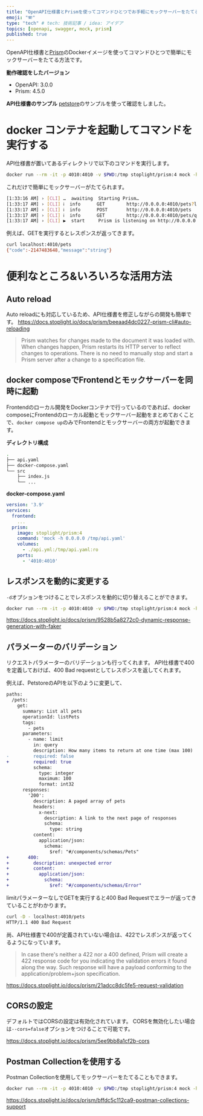 ```yaml
---
title: "OpenAPI仕様書とPrismを使ってコマンドひとつでお手軽にモックサーバーをたてる"
emoji: "🪗"
type: "tech" # tech: 技術記事 / idea: アイデア
topics: [openapi, swagger, mock, prism]
published: true
---
```


OpenAPI仕様書と[Prism](https://docs.stoplight.io/docs/prism/674b27b261c3c-overview)のDockerイメージを使ってコマンドひとつで簡単にモックサーバーをたてる方法です。

**動作確認をしたバージョン**
- OpenAPI: 3.0.0
- Prism: 4.5.0

**API仕様書のサンプル**
[petstore](https://github.com/OAI/OpenAPI-Specification/blob/main/examples/v3.0/petstore.yaml)のサンプルを使って確認をしました。


# docker コンテナを起動してコマンドを実行する
API仕様書が置いてあるディレクトリで以下のコマンドを実行します。
```bash
docker run --rm -it -p 4010:4010 -v $PWD:/tmp stoplight/prism:4 mock -h 0.0.0.0 /tmp/api.yml
```

これだけで簡単にモックサーバーがたてられます。
```bash
[1:33:16 AM] › [CLI] …  awaiting  Starting Prism…
[1:33:17 AM] › [CLI] ℹ  info      GET        http://0.0.0.0:4010/pets?limit=-1094358341
[1:33:17 AM] › [CLI] ℹ  info      POST       http://0.0.0.0:4010/pets
[1:33:17 AM] › [CLI] ℹ  info      GET        http://0.0.0.0:4010/pets/quos
[1:33:17 AM] › [CLI] ▶  start     Prism is listening on http://0.0.0.0:4010
```

例えば、GETを実行するとレスポンスが返ってきます。
```bash
curl localhost:4010/pets 
{"code":-2147483648,"message":"string"}
```

# 便利なところ&いろいろな活用方法

## Auto reload
Auto reloadにも対応しているため、API仕様書を修正しながらの開発も簡単です。
https://docs.stoplight.io/docs/prism/beeaad4dc0227-prism-cli#auto-reloading

> Prism watches for changes made to the document it was loaded with. When changes happen, Prism restarts its HTTP server to reflect changes to operations. There is no need to manually stop and start a Prism server after a change to a specification file.


## docker composeでFrontendとモックサーバーを同時に起動
Frontendのローカル開発をDockerコンテナで行っているのであれば、docker composeにFrontendのローカル起動とモックサーバー起動をまとめておくことで、`docker compose up`のみでFrontendとモックサーバーの両方が起動できます。

**ディレクトリ構成**
```bash
.
├── api.yaml
├── docker-compose.yaml
└── src
    ├── index.js
    └── ...
```

**docker-compose.yaml**
```yaml:docker-compose.yaml
version: '3.9'
services:
  frontend:
    ...
  prism:
    image: stoplight/prism:4
    command: 'mock -h 0.0.0.0 /tmp/api.yaml'
    volumes:
      - ./api.yml:/tmp/api.yaml:ro
    ports:
      - '4010:4010'
```

## レスポンスを動的に変更する
`-d`オプションをつけることでレスポンスを動的に切り替えることができます。
```bash
docker run --rm -it -p 4010:4010 -v $PWD:/tmp stoplight/prism:4 mock -h 0.0.0.0 /tmp/api.yaml -d
```

https://docs.stoplight.io/docs/prism/9528b5a8272c0-dynamic-response-generation-with-faker


## パラメーターのバリデーション
リクエストパラメーターのバリデーションも行ってくれます。
API仕様書で400を定義しておけば、400 Bad requestとしてレスポンスを返してくれます。

例えば、PetstoreのAPIを以下のように変更して、
```diff
paths:
  /pets:
    get:
      summary: List all pets
      operationId: listPets
      tags:
        - pets
      parameters:
        - name: limit
          in: query
          description: How many items to return at one time (max 100)
-         required: false
+         required: true
          schema:
            type: integer
            maximum: 100
            format: int32
      responses:
        '200':
          description: A paged array of pets
          headers:
            x-next:
              description: A link to the next page of responses
              schema:
                type: string
          content:
            application/json:    
              schema:
                $ref: "#/components/schemas/Pets"
+       400:
+         description: unexpected error
+         content:
+           application/json:
+             schema:
+               $ref: "#/components/schemas/Error"
```

limitパラメーターなしでGETを実行すると400 Bad Requestでエラーが返ってきていることがわかります。
```bash
curl -D - localhost:4010/pets                                                               
HTTP/1.1 400 Bad Request
```

尚、API仕様書で400が定義されていない場合は、422でレスポンスが返ってくるようになっています。
> In case there's neither a 422 nor a 400 defined, Prism will create a 422 response code for you indicating the validation errors it found along the way. Such response will have a payload conforming to the application/problem+json specification.

https://docs.stoplight.io/docs/prism/21adcc8dc5fe5-request-validation


## CORSの設定
デフォルトではCORSの設定は有効化されています。
CORSを無効化したい場合は`--cors=false`オプションをつけることで可能です。

https://docs.stoplight.io/docs/prism/5ee9bb8a1cf2b-cors

## Postman Collectionを使用する
Postman Collectionを使用してモックサーバーをたてることもできます。
```bash
docker run --rm -it -p 4010:4010 -v $PWD:/tmp stoplight/prism:4 mock -h 0.0.0.0 /tmp/postman-collection.json
```

https://docs.stoplight.io/docs/prism/bffdc5c112ca9-postman-collections-support

